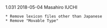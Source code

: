 1.031  2018-05-04  Masahiro IUCHI

    * Remove lexicon files other than Japanese
    * Remove "Movable Type"

